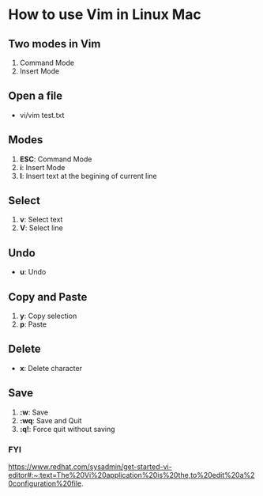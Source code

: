 # How to use Vim in Linux Mac
## Two modes in Vim
1. Command Mode  
1. Insert Mode
## Open a file
- vi/vim test.txt
## Modes
1. **ESC**: Command Mode
1. **i**: Insert Mode
1. **I**: Insert text at the begining of current line
## Select
1. **v**: Select text
1. **V**: Select line
## Undo
- **u**: Undo
## Copy and Paste
1. **y**: Copy selection
1. **p**: Paste
## Delete
- **x**: Delete character
## Save
1. **:w**: Save
1. **:wq**: Save and Quit 
1. **:q!**: Force quit without saving
### FYI
https://www.redhat.com/sysadmin/get-started-vi-editor#:~:text=The%20Vi%20application%20is%20the,to%20edit%20a%20configuration%20file.